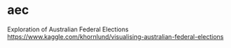 # aec

Exploration of Australian Federal Elections
https://www.kaggle.com/khornlund/visualising-australian-federal-elections